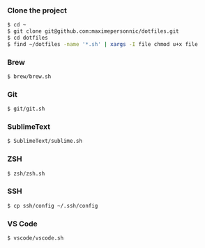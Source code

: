 ### Clone the project

```bash
$ cd ~
$ git clone git@github.com:maximepersonnic/dotfiles.git
$ cd dotfiles
$ find ~/dotfiles -name '*.sh' | xargs -I file chmod u+x file
```

### Brew

```bash
$ brew/brew.sh
```

### Git

```bash
$ git/git.sh
```

### SublimeText

```bash
$ SublimeText/sublime.sh
```

### ZSH

```bash
$ zsh/zsh.sh
```

### SSH

```bash
$ cp ssh/config ~/.ssh/config
```

### VS Code

```bash
$ vscode/vscode.sh
```
